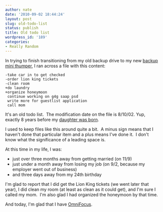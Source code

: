 ```yaml
---
author: nate
date: '2010-09-02 18:44:24'
layout: post
slug: old-todo-list
status: publish
title: Old todo list
wordpress_id: '189'
categories:
- Really Random
---
```


In trying to finish transitioning from my old backup drive to my new <a href="http://endot.org/2010/03/14/my-mini-thumper-is-online/">backup mini thumper</a>, I ran across a file with this content:

``` plain
-take car in to get checked
-order lion king tickets
-clean room
+do laundry
+organize honeymoon
 continue working on g4g saap psd
 write more for guestlist application
 call mom

```

It's an old todo list.  The modification date on the file is 8/10/02. Yup, exactly 8 years before my <a href="http://baby.joneses.us/">daughter was born</a>.

I used to keep files like this around quite a bit.  A minus sign means that I haven't done that particular item and a plus means I've done it.  I don't know what the significance of a leading space is.

At this time in my life, I was:
<ul>
	<li>just over three months away from getting married (on 11/9)</li>
	<li>just under a month away from losing my job (on 9/2, because my employer went out of business)</li>
	<li>and three days away from my 24th birthday</li>
</ul>
I'm glad to report that I did get the Lion King tickets (we went later that year), I did clean my room (at least as clean as it could get), and I'm sure I called my mom.  I'm also glad I had organized the honeymoon by that time.

And today, I'm glad that I have <a href="http://www.omnigroup.com/products/omnifocus/">OmniFocus</a>.